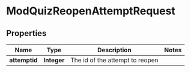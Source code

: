 

# ModQuizReopenAttemptRequest


## Properties

| Name | Type | Description | Notes |
|------------ | ------------- | ------------- | -------------|
|**attemptid** | **Integer** | The id of the attempt to reopen |  |



